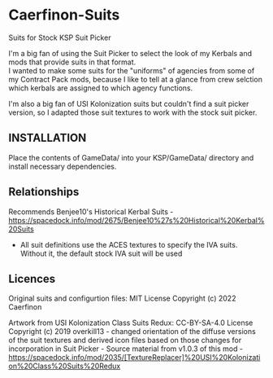 # Caerfinon-Suits
Suits for Stock KSP Suit Picker

I'm a big fan of using the Suit Picker to select the look of my Kerbals and mods that provide suits in that format.  
I wanted to make some suits for the "uniforms" of agencies from some of my Contract Pack mods, because I like to tell at a glance 
from crew selction which kerbals are assigned to which agency functions. 

I'm also a big fan of USI Kolonization suits but couldn't find a suit picker version, so I adapted those suit textures to work with the stock suit picker.  

INSTALLATION
------------
Place the contents of GameData/ into your KSP/GameData/ directory and install necessary dependencies.

Relationships
-------------
Recommends Benjee10's Historical Kerbal Suits - https://spacedock.info/mod/2675/Benjee10%27s%20Historical%20Kerbal%20Suits
  - All suit definitions use the ACES textures to specify the IVA suits. Without it, the default stock IVA suit will be used
  
Licences
--------
Original suits and configurtion files: MIT License Copyright (c) 2022 Caerfinon

Artwork from USI Kolonization Class Suits Redux: CC-BY-SA-4.0 License Copyright (c) 2019 overkill13 
	- changed orientation of the diffuse versions of the suit textures and derived icon files based on those changes for incorporation in Suit Picker 
	- Source material from v1.0.3 of this mod - https://spacedock.info/mod/2035/[TextureReplacer]%20USI%20Kolonization%20Class%20Suits%20Redux 
